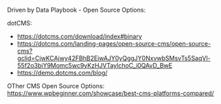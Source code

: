 Driven by Data Playbook - Open Source Options:

dotCMS:
- https://dotcms.com/download/index#binary
- https://dotcms.com/landing-pages/open-source-cms/open-source-cms?gclid=CjwKCAjwy42FBhB2EiwAJY0yQggJY0NxvwbSMsvTs5SaqVl-55f2o3biY9Momc5wc9yKzHJVTaylchoC_i0QAvD_BwE
- https://demo.dotcms.com/blog/


OTher CMS Open Source Options:
https://www.wpbeginner.com/showcase/best-cms-platforms-compared/
